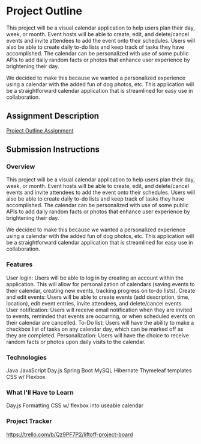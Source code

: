 # Project Outline
This project will be a visual calendar application to help users plan their day, week, or month. Event hosts will be able to create, edit, and delete/cancel events and invite attendees to add the event onto their schedules. Users will also be able to create daily to-do lists and keep track of tasks they have accomplished. The calendar can be personalized with use of some public APIs to add daily random facts or photos that enhance user experience by brightening their day.

We decided to make this because we wanted a personalized experience using a calendar with the added fun of dog photos, etc. This application will be a straightforward calendar application that is streamlined for easy use in collaboration.

## Assignment Description
[Project Outline Assignment](https://education.launchcode.org/liftoff/modules/assignments/project-outline)

## Submission Instructions

### Overview
This project will be a visual calendar application to help users plan their day, week, or month. Event hosts will be able to create, edit, and delete/cancel events and invite attendees to add the event onto their schedules. Users will also be able to create daily to-do lists and keep track of tasks they have accomplished. The calendar can be personalized with use of some public APIs to add daily random facts or photos that enhance user experience by brightening their day.

We decided to make this because we wanted a personalized experience using a calendar with the added fun of dog photos, etc. This application will be a straightforward calendar application that is streamlined for easy use in collaboration.
### Features
User login: Users will be able to log in by creating an account within the application. This will allow for personalization of calendars (saving events to their calendar, creating new events, tracking progress on to-do lists).
Create and edit events: Users will be able to create events (add description, time, location), edit event entries, invite attendees, and delete/cancel events.
User notification: Users will receive email notification when they are invited to events, reminded that events are occurring, or when scheduled events on their calendar are cancelled.
To-Do list: Users will have the ability to make a checkbox list of tasks on any calendar day, which can be marked off as they are completed.
Personalization: Users will have the choice to receive random facts or photos upon daily visits to the calendar.
### Technologies
Java
JavaScript
Day.js
Spring Boot
MySQL
Hibernate
Thymeleaf templates
CSS w/ Flexbox
### What I'll Have to Learn
Day.js
Formatting CSS w/ flexbox into useable calendar
### Project Tracker
https://trello.com/b/Qz9PF7P2/liftoff-project-board

